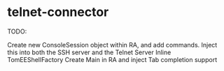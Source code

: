 telnet-connector
================

TODO:

Create new ConsoleSession object within RA, and add commands.
Inject this into both the SSH server and the Telnet Server
Inline TomEEShellFactory
Create Main in RA and inject
Tab completion support
